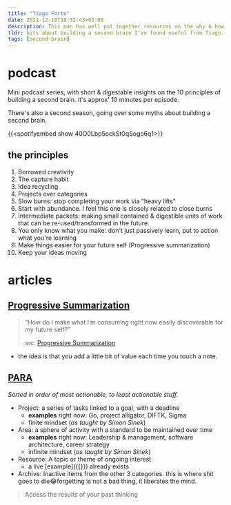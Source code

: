 ```yaml
---
title: "Tiago Forte"
date: 2021-12-10T18:32:43+02:00
description: This man has well put together resources on the why & how of a second brain.
tldr: bits about building a second brain I've found useful from Tiago.
tags: [second-brain]
---
```


# podcast
Mini podcast series, with short & digestable insights on the 10 principles of building a second brain. it's approx' 10 minutes per episode.

There's also a second season, going over some myths about building a second brain.

{{<spotifyembed show 40O0Lbp5ockSt0qSogo6q1>}}

## the principles
1. Borrowed creativity
2. The capture habit
3. Idea recycling
4. Projects over categories
5. Slow burns: stop completing your work via "heavy lifts"
6. Start with abundance. I feel this one is closely related to close burns
7. Intermediate packets: making small contained & digestible units of work that can be re-used/transformed in the future.
8. You only know what you make: don't just passively learn, put to action what you're learning
9. Make things easier for your future self (Progressive summarization)
10. Keep your ideas moving

# articles
## [Progressive Summarization](https://fortelabs.co/blog/progressive-summarization-a-practical-technique-for-designing-discoverable-notes/)
> “How do I make what I’m consuming right now easily discoverable for my future self?”
>
> src: [Progressive Summarization](https://fortelabs.co/blog/progressive-summarization-a-practical-technique-for-designing-discoverable-notes/)

- the idea is that you add a little bit of value each time you touch a note.

## [PARA](https://fortelabs.co/blog/para/)
*Sorted in order of most actionable, to least actionable stuff.*
- Project: a series of tasks linked to a goal, with a deadline
	- **examples** right now: Go, project alligator, DIFTK, Sigma
	- finite mindset (*as taught by Simon Sinek*)
- Area: a sphere of activity with a standard to be maintained over time
	- **examples** right now: Leadership & management, software architecture, career strategy
	- infinite mindset (*as taught by Simon Sinek*)
- Resource: A topic or theme of ongoing interest
	- a live [example]({{<ref resource>}}) already exists
- Archive: Inactive items from the other 3 categories. this is where shit goes to die😂forgetting is not a bad thing, it liberates the mind.

> Access the results of your past thinking